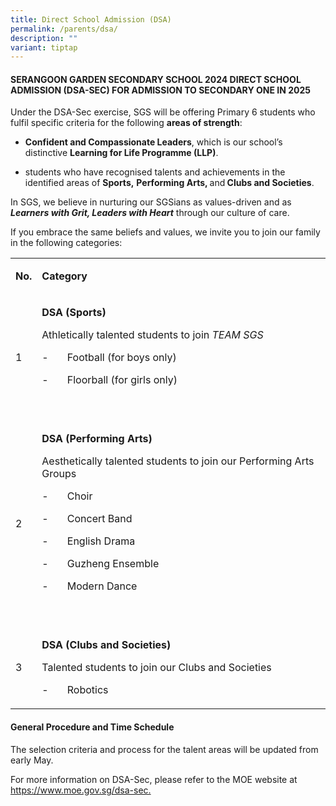 ```yaml
---
title: Direct School Admission (DSA)
permalink: /parents/dsa/
description: ""
variant: tiptap
---
```

<h4>SERANGOON GARDEN SECONDARY SCHOOL 2024 DIRECT SCHOOL ADMISSION (DSA-SEC) FOR ADMISSION TO SECONDARY ONE IN 2025</h4>
<p>Under the DSA-Sec exercise, SGS will be offering Primary 6 students who
fulfil specific criteria for the following <strong>areas of strength</strong>:</p>
<ul data-tight="true" class="tight">
<li>
<p><strong>Confident and Compassionate Leaders</strong>, which is our school’s
distinctive <strong>Learning for Life Programme (LLP)</strong>.</p>
</li>
<li>
<p>students who have recognised talents and achievements in the identified
areas of <strong>Sports,</strong>  <strong>Performing Arts, </strong>and<strong> Clubs and Societies</strong>.</p>
</li>
</ul>
<p>In SGS, we believe in nurturing our SGSians as values-driven and as <strong><em>Learners with Grit, Leaders with Heart</em></strong> through
our culture of care.</p>
<p>If you embrace the same beliefs and values, we invite you to join our
family in the following categories:</p>
<table>
<tbody>
<tr>
<td rowspan="1" colspan="1">
<p><strong>No.</strong>
</p>
</td>
<td rowspan="1" colspan="1">
<p><strong>Category</strong>
</p>
</td>
</tr>
<tr>
<td rowspan="1" colspan="1">
<p>1</p>
</td>
<td rowspan="1" colspan="1">
<p><strong>DSA (Sports)</strong>
</p>
<p>Athletically talented students to join <em>TEAM SGS</em>
</p>
<p>-&nbsp;&nbsp;&nbsp;&nbsp;&nbsp;&nbsp; Football (for boys only)</p>
<p>-&nbsp;&nbsp;&nbsp;&nbsp;&nbsp;&nbsp; Floorball (for girls only)</p>
<p>&nbsp;</p>
</td>
</tr>
<tr>
<td rowspan="1" colspan="1">
<p>2</p>
</td>
<td rowspan="1" colspan="1">
<p><strong>DSA (Performing Arts)</strong>
</p>
<p>Aesthetically talented students to join our Performing Arts Groups</p>
<p>-&nbsp;&nbsp;&nbsp;&nbsp;&nbsp;&nbsp; Choir</p>
<p>-&nbsp;&nbsp;&nbsp;&nbsp;&nbsp;&nbsp; Concert Band</p>
<p>-&nbsp;&nbsp;&nbsp;&nbsp;&nbsp;&nbsp; English Drama</p>
<p>-&nbsp;&nbsp;&nbsp;&nbsp;&nbsp;&nbsp; Guzheng Ensemble</p>
<p>-&nbsp;&nbsp;&nbsp;&nbsp;&nbsp;&nbsp; Modern Dance</p>
<p>&nbsp;</p>
</td>
</tr>
<tr>
<td rowspan="1" colspan="1">
<p>3</p>
</td>
<td rowspan="1" colspan="1">
<p><strong>DSA (Clubs and Societies)</strong>
</p>
<p>Talented students to join our Clubs and Societies</p>
<p>-&nbsp;&nbsp;&nbsp;&nbsp;&nbsp;&nbsp; Robotics</p>
</td>
</tr>
</tbody>
</table>
<h4><strong>General Procedure and Time Schedule</strong></h4>
<p>The selection criteria and process for the talent areas will be updated
from early May.</p>
<p>For more information on DSA-Sec, please refer to the MOE website at
<a href="https://www.moe.gov.sg/dsa-sec" rel="noopener noreferrer nofollow" target="_blank">https://www.moe.gov.sg/dsa-sec.</a>
</p>